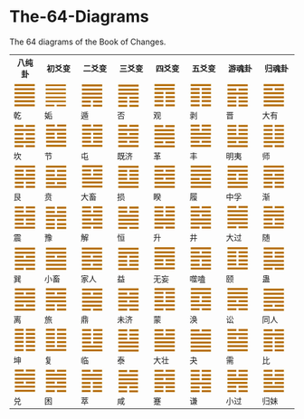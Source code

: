 # The-64-Diagrams
The 64 diagrams of the Book of Changes. 
<table>
        <th>八纯卦</th>
        <th>初爻变</th>
        <th>二爻变</th>
        <th>三爻变</th>
        <th>四爻变</th>
        <th>五爻变</th>
        <th>游魂卦</th>
        <th>归魂卦</th>
<tr><td><div style="align: center"><img src="https://github.com/tinygan/The-64-Diagrams/blob/master/img/01.jpg"/>乾</div></td><td><div style="align: center"><img src="https://github.com/tinygan/The-64-Diagrams/blob/master/img/44.jpg"/>姤</div></td><td><div style="align: center"><img src="https://github.com/tinygan/The-64-Diagrams/blob/master/img/33.jpg"/>遁</div></td><td><div style="align: center"><img src="https://github.com/tinygan/The-64-Diagrams/blob/master/img/12.jpg"/>否</div></td><td><div style="align: center"><img src="https://github.com/tinygan/The-64-Diagrams/blob/master/img/20.jpg"/>观</div></td><td><div style="align: center"><img src="https://github.com/tinygan/The-64-Diagrams/blob/master/img/23.jpg"/>剥</div></td><td><div style="align: center"><img src="https://github.com/tinygan/The-64-Diagrams/blob/master/img/35.jpg"/>晋</div></td><td><div style="align: center"><img src="https://github.com/tinygan/The-64-Diagrams/blob/master/img/14.jpg"/>大有</div></td></tr><tr><td><div style="align: center"><img src="https://github.com/tinygan/The-64-Diagrams/blob/master/img/29.jpg"/>坎</div></td><td><div style="align: center"><img src="https://github.com/tinygan/The-64-Diagrams/blob/master/img/60.jpg"/>节</div></td><td><div style="align: center"><img src="https://github.com/tinygan/The-64-Diagrams/blob/master/img/03.jpg"/>屯</div></td><td><div style="align: center"><img src="https://github.com/tinygan/The-64-Diagrams/blob/master/img/63.jpg"/>既济</div></td><td><div style="align: center"><img src="https://github.com/tinygan/The-64-Diagrams/blob/master/img/49.jpg"/>革</div></td><td><div style="align: center"><img src="https://github.com/tinygan/The-64-Diagrams/blob/master/img/55.jpg"/>丰</div></td><td><div style="align: center"><img src="https://github.com/tinygan/The-64-Diagrams/blob/master/img/36.jpg"/>明夷</div></td><td><div style="align: center"><img src="https://github.com/tinygan/The-64-Diagrams/blob/master/img/07.jpg"/>师</div></td></tr><tr><td><div style="align: center"><img src="https://github.com/tinygan/The-64-Diagrams/blob/master/img/52.jpg"/>艮</div></td><td><div style="align: center"><img src="https://github.com/tinygan/The-64-Diagrams/blob/master/img/22.jpg"/>贲</div></td><td><div style="align: center"><img src="https://github.com/tinygan/The-64-Diagrams/blob/master/img/26.jpg"/>大畜</div></td><td><div style="align: center"><img src="https://github.com/tinygan/The-64-Diagrams/blob/master/img/41.jpg"/>损</div></td><td><div style="align: center"><img src="https://github.com/tinygan/The-64-Diagrams/blob/master/img/38.jpg"/>睽</div></td><td><div style="align: center"><img src="https://github.com/tinygan/The-64-Diagrams/blob/master/img/10.jpg"/>履</div></td><td><div style="align: center"><img src="https://github.com/tinygan/The-64-Diagrams/blob/master/img/61.jpg"/>中孚</div></td><td><div style="align: center"><img src="https://github.com/tinygan/The-64-Diagrams/blob/master/img/53.jpg"/>渐</div></td></tr><tr><td><div style="align: center"><img src="https://github.com/tinygan/The-64-Diagrams/blob/master/img/51.jpg"/>震</div></td><td><div style="align: center"><img src="https://github.com/tinygan/The-64-Diagrams/blob/master/img/16.jpg"/>豫</div></td><td><div style="align: center"><img src="https://github.com/tinygan/The-64-Diagrams/blob/master/img/40.jpg"/>解</div></td><td><div style="align: center"><img src="https://github.com/tinygan/The-64-Diagrams/blob/master/img/32.jpg"/>恒</div></td><td><div style="align: center"><img src="https://github.com/tinygan/The-64-Diagrams/blob/master/img/46.jpg"/>升</div></td><td><div style="align: center"><img src="https://github.com/tinygan/The-64-Diagrams/blob/master/img/48.jpg"/>井</div></td><td><div style="align: center"><img src="https://github.com/tinygan/The-64-Diagrams/blob/master/img/28.jpg"/>大过</div></td><td><div style="align: center"><img src="https://github.com/tinygan/The-64-Diagrams/blob/master/img/17.jpg"/>随</div></td></tr><tr><td><div style="align: center"><img src="https://github.com/tinygan/The-64-Diagrams/blob/master/img/57.jpg"/>巽</div></td><td><div style="align: center"><img src="https://github.com/tinygan/The-64-Diagrams/blob/master/img/09.jpg"/>小畜</div></td><td><div style="align: center"><img src="https://github.com/tinygan/The-64-Diagrams/blob/master/img/37.jpg"/>家人</div></td><td><div style="align: center"><img src="https://github.com/tinygan/The-64-Diagrams/blob/master/img/42.jpg"/>益</div></td><td><div style="align: center"><img src="https://github.com/tinygan/The-64-Diagrams/blob/master/img/25.jpg"/>无妄</div></td><td><div style="align: center"><img src="https://github.com/tinygan/The-64-Diagrams/blob/master/img/21.jpg"/>噬嗑</div></td><td><div style="align: center"><img src="https://github.com/tinygan/The-64-Diagrams/blob/master/img/27.jpg"/>颐</div></td><td><div style="align: center"><img src="https://github.com/tinygan/The-64-Diagrams/blob/master/img/18.jpg"/>蛊</div></td></tr><tr><td><div style="align: center"><img src="https://github.com/tinygan/The-64-Diagrams/blob/master/img/30.jpg"/>离</div></td><td><div style="align: center"><img src="https://github.com/tinygan/The-64-Diagrams/blob/master/img/56.jpg"/>旅</div></td><td><div style="align: center"><img src="https://github.com/tinygan/The-64-Diagrams/blob/master/img/50.jpg"/>鼎</div></td><td><div style="align: center"><img src="https://github.com/tinygan/The-64-Diagrams/blob/master/img/64.jpg"/>未济
</div></td><td><div style="align: center"><img src="https://github.com/tinygan/The-64-Diagrams/blob/master/img/04.jpg"/>蒙</div></td><td><div style="align: center"><img src="https://github.com/tinygan/The-64-Diagrams/blob/master/img/59.jpg"/>涣</div></td><td><div style="align: center"><img src="https://github.com/tinygan/The-64-Diagrams/blob/master/img/06.jpg"/>讼</div></td><td><div style="align: center"><img src="https://github.com/tinygan/The-64-Diagrams/blob/master/img/13.jpg"/>同人</div></td></tr><tr><td><div style="align: center"><img src="https://github.com/tinygan/The-64-Diagrams/blob/master/img/02.jpg"/>坤</div></td><td><div style="align: center"><img src="https://github.com/tinygan/The-64-Diagrams/blob/master/img/24.jpg"/>复</div></td><td><div style="align: center"><img src="https://github.com/tinygan/The-64-Diagrams/blob/master/img/19.jpg"/>临</div></td><td><div style="align: center"><img src="https://github.com/tinygan/The-64-Diagrams/blob/master/img/11.jpg"/>泰</div></td><td><div style="align: center"><img src="https://github.com/tinygan/The-64-Diagrams/blob/master/img/34.jpg"/>大壮</div></td><td><div style="align: center"><img src="https://github.com/tinygan/The-64-Diagrams/blob/master/img/43.jpg"/>夬</div></td><td><div style="align: center"><img src="https://github.com/tinygan/The-64-Diagrams/blob/master/img/05.jpg"/>需</div></td><td><div style="align: center"><img src="https://github.com/tinygan/The-64-Diagrams/blob/master/img/08.jpg"/>比</div></td></tr><tr><td><div style="align: center"><img src="https://github.com/tinygan/The-64-Diagrams/blob/master/img/58.jpg"/>兑</div></td><td><div style="align: center"><img src="https://github.com/tinygan/The-64-Diagrams/blob/master/img/47.jpg"/>困</div></td><td><div style="align: center"><img src="https://github.com/tinygan/The-64-Diagrams/blob/master/img/45.jpg"/>萃</div></td><td><div style="align: center"><img src="https://github.com/tinygan/The-64-Diagrams/blob/master/img/31.jpg"/>咸</div></td><td><div style="align: center"><img src="https://github.com/tinygan/The-64-Diagrams/blob/master/img/39.jpg"/>蹇</div></td><td><div style="align: center"><img src="https://github.com/tinygan/The-64-Diagrams/blob/master/img/15.jpg"/>谦</div></td><td><div style="align: center"><img src="https://github.com/tinygan/The-64-Diagrams/blob/master/img/62.jpg"/>小过</div></td><td><div style="align: center"><img src="https://github.com/tinygan/The-64-Diagrams/blob/master/img/54.jpg"/>归妹</div></td></tr></table>

